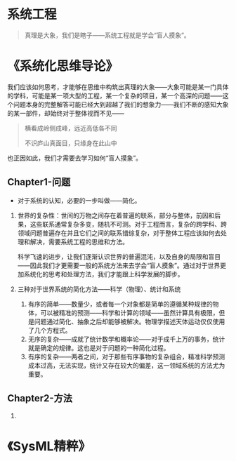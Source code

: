 # 系统工程

> 真理是大象，我们是瞎子——系统工程就是学会“盲人摸象”。

# 《系统化思维导论》

我们应该如何思考，才能够在思维中构筑出真理的大象——大象可能是某一门具体的学科，可能是某一项大型的工程，某一个复杂的项目，某一个高深的问题——这个问题本身的完整解答可能已经大到超越了我们的想象力——我们不断的感知大象的某一部件，却始终对于整体视而不见——

> 横看成岭侧成峰，远近高低各不同
>
> 不识庐山真面目，只缘身在此山中

也正因如此，我们才需要去学习如何“盲人摸象”。

## Chapter1-问题

- 对于系统的认知，必要的一步叫做——简化。

1. 世界的复杂性：世间的万物之间存在着普遍的联系，部分与整体，前因和后果，这些联系通常复杂多变，随机不可测。对于工程而言，复杂的跨学科、跨领域问题普遍存在并且它们之间的联系错综复杂，对于整体工程应该如何去处理和解决，需要系统工程的思维和方法。

   科学飞速的进步，让我们逐渐认识世界的普遍混沌，以及自身的局限和盲目——因此我们才更需要一般的系统方法来去学会“盲人摸象”。通过对于世界更加系统化的思考和处理方法，我们才能跟上科学发展的脚步。

2. 三种对于世界系统的简化方法——科学（物理）、统计和系统

   1. 有序的简单——数量少，或者每一个对象都是简单的遵循某种规律的物体，可以被精准的预测——科学和计算的领域——虽然计算具有极限，但是问题通过简化、抽象之后却能够被解决。物理学描述天体运动仅仅使用了几个方程式。
   2. 无序的复杂——成就了统计数学和概率论——对于成千上万的事务，统计就是确定的规律。这也是对于问题的一种简化过程。
   3. 有序的复杂——两者之间，对于那些有序事物的复杂组合，精准科学预测成本过高，无法实现，统计又存在较大的偏差，这一领域系统的方法尤为重要。

## Chapter2-方法

1. ​        





















# 《SysML精粹》

